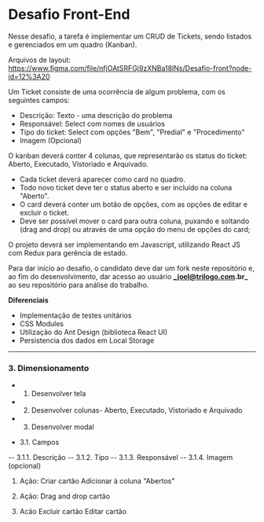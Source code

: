 # Desafio Front-End #

Nesse desafio, a tarefa é implementar um CRUD de Tickets, sendo listados e gerenciados em um quadro (Kanban).

Arquivos de layout:
https://www.figma.com/file/nfjOAtSRFGj9zXNBa18INs/Desafio-front?node-id=12%3A20

Um Ticket consiste de uma ocorrência de algum problema, com os seguintes campos:
* Descrição: Texto - uma descrição do problema
* Responsável: Select com nomes de usuários
* Tipo do ticket: Select com opções "Bem", "Predial" e "Procedimento"
* Imagem (Opcional)

O kanban deverá conter 4 colunas, que representarão os status do ticket: Aberto, Executado, Vistoriado e Arquivado.
* Cada ticket deverá aparecer como card no quadro.
* Todo novo ticket deve ter o status aberto e ser incluído na coluna "Aberto".
* O card deverá conter um botão de opções, com as opções de editar e excluir o ticket.
* Deve ser possível mover o card para outra coluna, puxando e soltando (drag and drop) ou através de uma opção do menu de opções do card;

O projeto deverá ser implementando em Javascript, utilizando React JS com Redux para gerência de estado.

Para dar início ao desafio, o candidato deve dar um fork neste repositório e, ao fim do desenvolvimento, dar acesso ao usuário **_joel@trilogo.com.br_** ao seu repositório para análise do trabalho.


**Diferenciais**

* Implementação de testes unitários
* CSS Modules
* Utilização do Ant Design (biblioteca React UI)
* Persistencia dos dados em Local Storage


<hr>

### 3. Dimensionamento

- 1. Desenvolver tela
- 2. Desenvolver colunas- Aberto, Executado, Vistoriado e Arquivado

- 3. Desenvolver modal
- 3.1. Campos

 -- 3.1.1. Descrição
 -- 3.1.2. Tipo
 -- 3.1.3. Responsável
 -- 3.1.4. Imagem (opcional)
 
 1. Ação:
 Criar cartão
 Adicionar à coluna "Abertos"
 
 2. Ação:
 Drag and drop cartão

 3. Acão
 Excluir cartão
 Editar cartão
 

 
 
